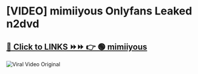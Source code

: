 
 # [VIDEO] mimiiyous Onlyfans Leaked n2dvd

## <h2><a href="https://clipsfans.com/mimiiyous&ref=git">🔗 Click to LINKS ⏩⏩ 👉 🟢 mimiiyous </a></h2>

<a href="https://clipsfans.com/mimiiyous&ref=git" rel="nofollow" data-target="animated-image.originalLink"><img src="https://i.ibb.co.com/xMMVF88/686577567.gif" alt="Viral Video Original" style="max-width: 100%; display: inline-block;" data-target="animated-image.originalImage"></a>


